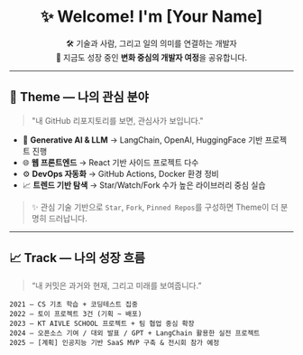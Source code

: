 <h1 align="center">✨ Welcome! I'm [Your Name]</h1>

<p align="center">
  🛠 기술과 사람, 그리고 일의 의미를 연결하는 개발자 <br>
  🚀 지금도 성장 중인 <strong>변화 중심의 개발자 여정</strong>을 공유합니다.
</p>

---

## 🌌 Theme — 나의 관심 분야

> "내 GitHub 리포지토리를 보면, 관심사가 보입니다."

- 🔭 **Generative AI & LLM** → LangChain, OpenAI, HuggingFace 기반 프로젝트 진행  
- 🌐 **웹 프론트엔드** → React 기반 사이드 프로젝트 다수  
- ⚙️ **DevOps 자동화** → GitHub Actions, Docker 환경 정비  
- 📈 **트렌드 기반 탐색** → Star/Watch/Fork 수가 높은 라이브러리 중심 실습

> ✨ 관심 기술 기반으로 `Star`, `Fork`, `Pinned Repos`를 구성하면 Theme이 더 분명히 드러납니다.

---

## 📈 Track — 나의 성장 흐름

> “내 커밋은 과거와 현재, 그리고 미래를 보여줍니다.”

```text
2021 – CS 기초 학습 + 코딩테스트 집중
2022 – 토이 프로젝트 3건 (기획 ~ 배포)
2023 – KT AIVLE SCHOOL 프로젝트 + 팀 협업 중심 확장
2024 – 오픈소스 기여 / 대외 발표 / GPT + LangChain 활용한 실전 프로젝트
2025 – [계획] 인공지능 기반 SaaS MVP 구축 & 전시회 참가 예정
